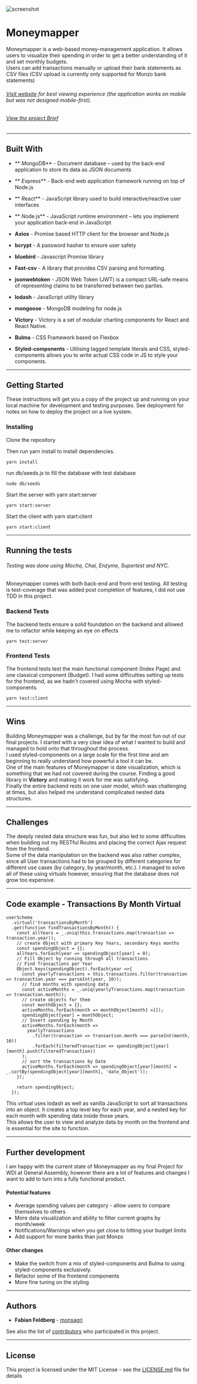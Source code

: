![screenshot](https://i.imgur.com/YZ8XIzY.jpg)
# Moneymapper

Moneymapper is a web-based money-management application. It allows users to visualize their spending in order to get a better understanding of it and set monthly budgets.  
Users can add transactions manually or upload their bank statements as CSV files (CSV upload is currently only supported for Monzo bank statements)

###### [Visit website](https://moneyapperapp.herokuapp.com/) for best *viewing* experience (the application works on mobile but was not designed mobile-first).

###### [View the project Brief](project_brief.md)

_________________

## Built With

* ** *M*ongoDB** - Document database – used by the back-end application to store its data as JSON documents
* ** *E*xpress** - Back-end web application framework running on top of Node.js
* ** *R*eact** - JavaScript library used to build interactive/reactive user interfaces
* ** *N*ode.js** - JavaScript runtime environment – lets you implement your application back-end in JavaScript

* **Axios** - Promise based HTTP client for the browser and Node.js
* **bcrypt** - A password hasher to ensure user safety
* **bluebird** - Javascript Promise library
* **Fast-csv** - A library that provides CSV parsing and formatting.
* **jsonwebtoken** - JSON Web Token (JWT) is a compact URL-safe means of representing claims to be transferred between two parties.
* **lodash** - JavaScript utility library
* **mongoose** - MongoDB modeling for node.js
* **Victory** - Victory is a set of modular charting components for React and React Native.

* **Bulma** - CSS Framework based on Flexbox
* **Styled-components** - Utilising tagged template literals and CSS, styled-components allows you to write actual CSS code in JS to style your components.

_________________

## Getting Started

These instructions will get you a copy of the project up and running on your local machine for development and testing purposes. See deployment for notes on how to deploy the project on a live system.

### Installing

Clone the repository

Then run yarn install to install dependencies.

```
yarn install
```

run db/seeds.js to fill the database with test database

```
node db/seeds
```

Start the server with yarn start:server

```
yarn start:server
```
Start the client with yarn start:client

```
yarn start:client
```

_________________

## Running the tests

###### Testing was done using Mocha, Chai, Enzyme, Supertest and NYC.

Moneymapper comes with both back-end and front-end testing. All testing is test-coverage that was added post completion of features, I did not use TDD in this project.

### Backend Tests

The backend tests ensure a solid foundation on the backend and allowed me to refactor while keeping an eye on effects

```
yarn test:server
```


### Frontend Tests

The frontend tests test the main functional component (Index Page) and one classical component (Budget).
I had some difficulties setting up tests for the frontend, as we hadn't covered using Mocha with styled-components.

```
yarn test:client
```

_________________

## Wins

Building Moneymapper was a challenge, but by far the most fun out of our final projects. I started with a very clear idea of what I wanted to build and managed to hold onto that throughout the process.  
I used styled-components on a large scale for the first time and am beginning to really understand how powerful a tool it can be.  
One of the main features of Moneymapper is date visualization, which is something that we had not covered during the course. Finding a good library in **Victory** and making it work for me was satisfying.  
Finally the entire backend rests on one user model, which was challenging at times, but also helped me understand complicated nested data structures.
_________________

## Challenges

The deeply nested data structure was fun, but also led to some difficulties when building out my RESTful Routes and placing the correct Ajax request from the frontend.  
Some of the data manipulation on the backend was also rather complex, since all User transactions had to be grouped by different categories for different use cases (by category, by year/month, etc.). I managed to solve all of these using virtuals however, ensuring that the database does not grow too expensive.

_________________

## Code example - Transactions By Month Virtual

```
userSchema
  .virtual('transactionsByMonth')
  .get(function findTransactionsByMonth() {
    const allYears = _.uniq(this.transactions.map(transaction => transaction.year));
    // create Object with primary Key Years, secondary Keys months
    const spendingObject = {};
    allYears.forEach(year => spendingObject[year] = 0);
    // Fill Object by running through all transactions
    // Find Transactions per Year
    Object.keys(spendingObject).forEach(year =>{
      const yearlyTransactions = this.transactions.filter(transaction => transaction.year === parseInt(year, 10));
      // find months with spending data
      const activeMonths = _.uniq(yearlyTransactions.map(transaction => transaction.month));
      // create objects for them
      const monthObject = {};
      activeMonths.forEach(month => monthObject[month] =[]);
      spendingObject[year] = monthObject;
      // Insert spending by Month
      activeMonths.forEach(month =>
        yearlyTransactions
          .filter(transaction => transaction.month === parseInt(month, 10))
          .forEach(filteredTransaction => spendingObject[year][month].push(filteredTransaction))
      );
      // sort the transactions by Date
      activeMonths.forEach(month => spendingObject[year][month] = _.sortBy(spendingObject[year][month], 'date_Object'));
    });

    return spendingObject;
  });
```

This virtual uses lodash as well as vanilla JavaScript to sort all transactions into an object. It creates a top level key for each year, and a nested key for each month with spending data inside those years.  
This allows the user to view and analyze data by month on the frontend and is essential for the site to function.
_________________

## Further development

I am happy with the current state of Moneymapper as my final Project for WDI at General Assembly, however there are a lot of features and changes I want to add to turn into a fully functional product.

#### Potential features

* Average spending values per category - allow users to compare themselves to others
* More data visualization and ability to filter current graphs by month/week
* Notifications/Warnings when you get close to hitting your budget limits
* Add support for more banks than just Monzo

#### Other changes

* Make the switch from a mix of styled-components and Bulma to using styled-components exclusively.
* Refactor some of the frontend components
* More fine tuning on the styling

_________________


## Authors

* **Fabian Feldberg** -  [monsagri](https://github.com/monsagri)

See also the list of [contributors](https://github.com/your/project/contributors) who participated in this project.

_________________

## License

This project is licensed under the MIT License - see the [LICENSE.md](LICENSE.md) file for details
